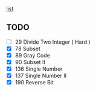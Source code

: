
[list](https://leetcode.com/tag/bit-manipulation/)


## TODO
- [ ] 29   Divide Two Integer ( Hard )
- [x] 78   Subset
- [x] 89   Gray Code
- [x] 90   Subset II
- [x] 136  Single Number
- [x] 137  Single Number II
- [x] 190  Reverse Bit